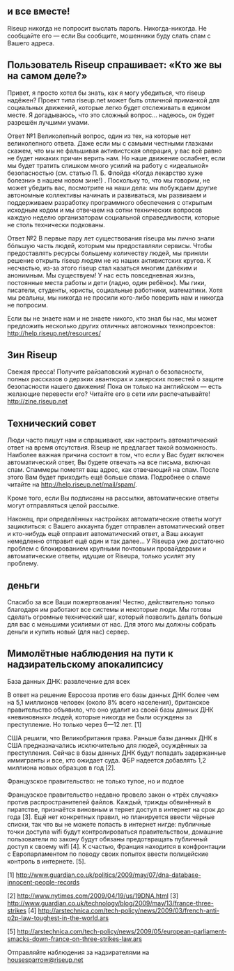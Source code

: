 ## и все вместе!

Riseup никогда не попросит выслать пароль. Никогда-никогда. Не сообщайте
его — если Вы сообщите, мошенники буду слать спам с Вашего адреса.


## Пользователь Riseup спрашивает: «Кто же вы на самом деле?»

Привет,
я просто хотел бы знать, как я могу убедиться, что riseup надёжен?
Проект типа riseup.net может быть отличной приманкой для социальных
движений, которые легко будет отслеживать в едином месте. Я догадываюсь,
что это сложный вопрос... надеюсь, он будет разрешён лучшими умами.

Ответ №1
Великолепный вопрос, один из тех, на которые нет великолепного ответа.
Даже если мы с самыми честными глазками скажем, что мы не фальшивая
активистская операция, у вас всё равно не будет никаких причин верить
нам. Но наше движение ослабнет, если мы будет тратить слишком много
усилий на работу с «идеальной» безопасностью (см. статью П. Б. Флойда
«Когда лекарство хуже болезни» в нашем новом зине!) . Поскольку то, что
мы говорим, не может убедить вас, посмотрите на наши дела: мы побуждаем
другие автономные коллективы начинать и развиваться, мы развиваем и
поддерживаем разработку программного обеспечения с открытым исходным
кодом и мы отвечаем на сотни технических вопросов каждую неделю
организаторам социальной справедливости, которые не столь технически
подкованы.

Ответ №2
В первые пару лет существования riseupa мы лично знали бóльшую часть
людей, которым мы предоставляли сервисы. Чтобы предоставлять ресурсы
большему количеству людей, мы приняли решение открыть riseup людям не из
наших активистских кругов. К несчастью, из-за этого riseup стал казаться
многим далёким и анонимным. Мы существуем! У нас есть повседневная
жизнь, постоянные места работы и дети (ладно, один ребёнок). Мы гики,
писатели, студенты, юристы, социальные работники, математики. Хотя мы
реальны, мы никогда не просили кого-либо поверить нам и никогда не попросим.

Если вы не знаете нам и не знаете никого, кто знал бы нас, мы может
предложить несколько других отличных автономных технопроектов:
http://help.riseup.net/resources/


## Зин Riseup

Свежая пресса! Получите райзаповский журнал о безопасности, полных
рассказов о дерзких авантюрах и хакерских повестей о защите безопасности
нашего движения! Пока он только на английском — есть желающие перевести
его? Читайте его в сети или распечатывайте! http://zine.riseup.net


## Технический совет

Люди часто пишут нам и спрашивают, как настроить автоматический ответ на
время отсутствия. Riseup не предлагает такой возможность. Наиболее
важная причина состоит в том, что если у Вас будет включен
автоматический ответ, Вы будете отвечать на все письма, включая спам.
Спаммеры пометят ваш адрес, как отвечающий на спам. После этого Вам
будет приходить ещё больше спама. Подробнее о спаме читайте на
http://help.riseup.net/mail/spam/.

Кроме того, если Вы подписаны на рассылки, автоматические ответы могут
отправляться целой рассылке.

Наконец, при определённых настройках автоматические ответы могут
зациклиться: с Вашего аккаунта будет отправлен автоматический ответ и
кто-нибудь ещё отправит автоматический ответ, а Ваш аккаунт немедленно
отправит ещё один и так далее... У Riseupa уже достаточно проблем с
блокированием крупными почтовыми провайдерами и автоматические ответы,
идущие от Riseupa, только усилят эту проблему.


## деньги

Спасибо за все Ваши пожертвования! Честно, действительно только
благодаря им работают все системы и некоторые люди. Мы готовы сделать
огромные технический шаг, который позволить делать больше для вас с
меньшими усилиями от нас. Для этого мы должны собрать деньги и купить
новый (для нас) сервер.


## Мимолётные наблюдения на пути к надзирательскому апокалипсису

База данных ДНК: развлечение для всех

В ответ на решение Евросоза против его базы данных ДНК более чем на 5,1
миллионов человек (около 8% всего населения), британское правительство
объявило, что оно удалит из своей базы данных ДНК «невиновных» людей,
которые никогда не были осуждены за преступление. Но только через 6—12
лет. [1]

США решили, что Великобритания права. Раньше базы данных ДНК в США
предназначались исключительно для людей, осуждённых за преступления.
Сейчас в базы данных ДНК будут попадать задержанные иммигранты и все,
кто ожидает суда. ФБР надеется добавлять 1,2 миллиона новых образцов в
год [2].

Французское правительство: не только тупое, но и подлое

Французское правительство недавно провело закон о «трёх случаях» против
распространителей файлов. Каждый, трижды обвинённый в пиратстве,
признаётся виновным и теряет доступ в интернет на срок до года [3]. Ещё
нет конкретных правил, но планируется ввести чёрные списки, так что вы
не можете попасть в интернет нигде: публичные точки доступа wifi будут
контролироваться правительством, домашние пользователи по закону будут
обязаны предотвращать публичный доступ к своему wifi [4]. К счастью,
Франция находится в конфронтации с Европарламентом по поводу своих
попыток ввести полицейские контроль в интернете. [5].

[1]
http://www.guardian.co.uk/politics/2009/may/07/dna-database-innocent-people-records

[2] http://www.nytimes.com/2009/04/19/us/19DNA.html
[3]
http://www.guardian.co.uk/technology/blog/2009/may/13/france-three-strikes
[4]
http://arstechnica.com/tech-policy/news/2009/03/french-anti-p2p-law-toughest-in-the-world.ars

[5]
http://arstechnica.com/tech-policy/news/2009/05/european-parliament-smacks-down-france-on-three-strikes-law.ars


Отправляйте наблюдения за надзирателями на housesparrow@riseup.net
